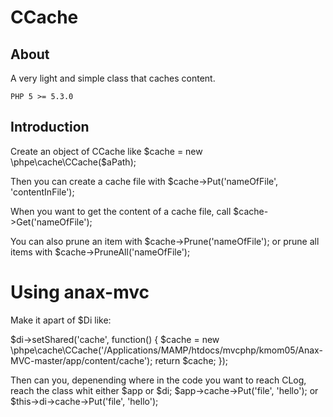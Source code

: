 # CCache

## About

A very light and simple class that caches content.

    PHP 5 >= 5.3.0

## Introduction

Create an object of CCache like $cache = new \phpe\cache\CCache($aPath);

Then you can create a cache file with $cache->Put('nameOfFile', 'contentInFile');

When you want to get the content of a cache file, call $cache->Get('nameOfFile');

You can also prune an item with $cache->Prune('nameOfFile'); or prune all items with $cache->PruneAll('nameOfFile');

# Using anax-mvc

Make it apart of $Di like:

$di->setShared('cache', function() {
   $cache = new \phpe\cache\CCache('/Applications/MAMP/htdocs/mvcphp/kmom05/Anax-MVC-master/app/content/cache');
   return $cache;
});

Then can you, depenending where in the code you want to reach CLog, reach the class whit either $app or $di;
$app->cache->Put('file', 'hello'); 
or
$this->di->cache->Put('file', 'hello');
